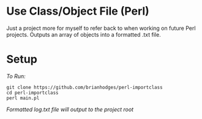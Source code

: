 # Use Class/Object File (Perl)
Just a project more for myself to refer back to when working on future Perl projects. Outputs an array of objects into a formatted .txt file.

# Setup
*To Run:*
  ```
  git clone https://github.com/brianhodges/perl-importclass
  cd perl-importclass
  perl main.pl
  ```
*Formatted log.txt file will output to the project root* 
